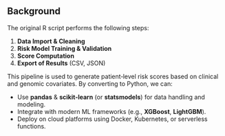 ## Background

The original R script performs the following steps:

1. **Data Import & Cleaning**  
2. **Risk Model Training & Validation**  
3. **Score Computation**  
4. **Export of Results** (CSV, JSON)

This pipeline is used to generate patient‐level risk scores based on clinical and genomic covariates. By converting to Python, we can:

- Use **pandas** & **scikit-learn** (or **statsmodels**) for data handling and modeling.
- Integrate with modern ML frameworks (e.g., **XGBoost**, **LightGBM**).
- Deploy on cloud platforms using Docker, Kubernetes, or serverless functions.
